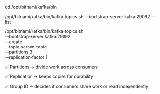 cd /opt/bitnami/kafka/bin

/opt/bitnami/kafka/bin/kafka-topics.sh --bootstrap-server kafka:29092 --list


/opt/bitnami/kafka/bin/kafka-topics.sh \
--bootstrap-server kafka:29092 \
--create \
--topic person-topic \
--partitions 3 \
--replication-factor 1

✅ Partitions → divide work across consumers

✅ Replication → keeps copies for durability

✅ Group ID → decides if consumers share work or read independently